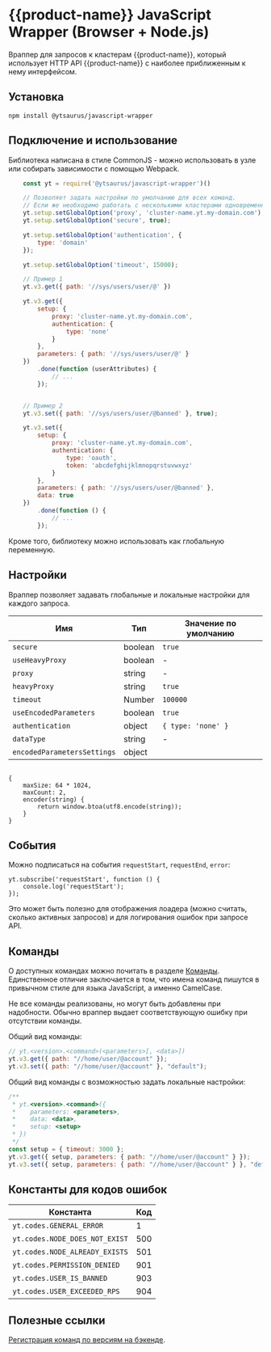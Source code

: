 # {{product-name}} JavaScript Wrapper (Browser + Node.js)

Враппер для запросов к кластерам {{product-name}}, который использует HTTP API {{product-name}} с наиболее приближенным к нему интерфейсом.

## Установка

`npm install @ytsaurus/javascript-wrapper`

## Подключение и использование

Библиотека написана в стиле CommonJS - можно использовать в узле или собирать зависимости с помощью Webpack.

```javascript
    const yt = require('@ytsaurus/javascript-wrapper')()

    // Позволяет задать настройки по умолчанию для всех команд.
    // Если же необходимо работать с несколькими кластерами одновременно, то прокси и токен передаются каждой команде отдельно.
    yt.setup.setGlobalOption('proxy', 'cluster-name.yt.my-domain.com');
    yt.setup.setGlobalOption('secure', true);

    yt.setup.setGlobalOption('authentication', {
        type: 'domain'
    });

    yt.setup.setGlobalOption('timeout', 15000);

    // Пример 1
    yt.v3.get({ path: '//sys/users/user/@' })

    yt.v3.get({
        setup: {
            proxy: 'cluster-name.yt.my-domain.com',
            authentication: {
                type: 'none'
            }
        },
        parameters: { path: '//sys/users/user/@' }
    })
        .done(function (userAttributes) {
            // ...
        });


    // Пример 2
    yt.v3.set({ path: '//sys/users/user/@banned' }, true);

    yt.v3.set({
        setup: {
            proxy: 'cluster-name.yt.my-domain.com',
            authentication: {
                type: 'oauth',
                token: 'abcdefghijklmnopqrstuvwxyz'
            }
        },
        parameters: { path: '//sys/users/user/@banned' },
        data: true
    })
        .done(function () {
            // ...
        });
```

Кроме того, библиотеку можно использовать как глобальную переменную.

## Настройки

Враппер позволяет задавать глобальные и локальные настройки для каждого запроса.


| **Имя** | **Тип** | **Значение по умолчанию** |
| --- | --- | --- |
|`secure`  | boolean | `true` |
|`useHeavyProxy`  | boolean | - |
|`proxy`  | string | - |
|`heavyProxy`  | string | `true` |
|`timeout`  | Number | `100000` |
|`useEncodedParameters`  | boolean | `true` |
|`authentication`  | object | `{ type: 'none' }` |
|`dataType`  | string | - |
|`encodedParametersSettings`  | object |
```

{
    maxSize: 64 * 1024,
    maxCount: 2,
    encoder(string) {
        return window.btoa(utf8.encode(string));
    }
}
```




## События

Можно подписаться на события `requestStart`, `requestEnd`, `error`:

    yt.subscribe('requestStart', function () {
        console.log('requestStart');
    });


Это может быть полезно для отображения лоадера (можно считать, сколько активных запросов) и для логирования ошибок при запросе API.

## Команды

О доступных командах можно почитать в разделе [Команды](../../api/commands.md). Единственное отличие заключается в том, что имена команд пишутся в привычном стиле для языка JavaScript, а именно CamelCase.

Не все команды реализованы, но могут быть добавлены при надобности. Обычно враппер выдает соответствующую ошибку при отсутствии команды.

Общий вид команды:

```javascript
// yt.<version>.<command>(<parameters>[, <data>])
yt.v3.get({ path: "//home/user/@account" });
yt.v3.set({ path: "//home/user/@account" }, "default");
```

Общий вид команды с возможностью задать локальные настройки:

```javascript
/**
 * yt.<version>.<command>({
 *    parameters: <parameters>,
 *    data: <data>,
 *    setup: <setup>
 * })
 */
const setup = { timeout: 3000 };
yt.v3.get({ setup, parameters: { path: "//home/user/@account" } });
yt.v3.set({ setup, parameters: { path: "//home/user/@account" } }, "default");
```

## Константы для кодов ошибок

|**Константа** | **Код** |
| --- | --- |
|`yt.codes.GENERAL_ERROR`  | 1 |
|`yt.codes.NODE_DOES_NOT_EXIST` | 500 |
|`yt.codes.NODE_ALREADY_EXISTS` | 501 |
|`yt.codes.PERMISSION_DENIED`  | 901 |
|`yt.codes.USER_IS_BANNED` | 903 |
|`yt.codes.USER_EXCEEDED_RPS` | 904 |

## Полезные ссылки

[Регистрация команд по версиям на бэкенде](https://github.com/YTsaurus/YTsaurus/blob/main/yt/yt/client/driver/driver.cpp).

